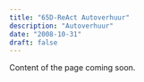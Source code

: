 ```yaml
---
title: "65D-ReAct Autoverhuur"
description: "Autoverhuur"
date: "2008-10-31"
draft: false
---
```


Content of the page coming soon.

